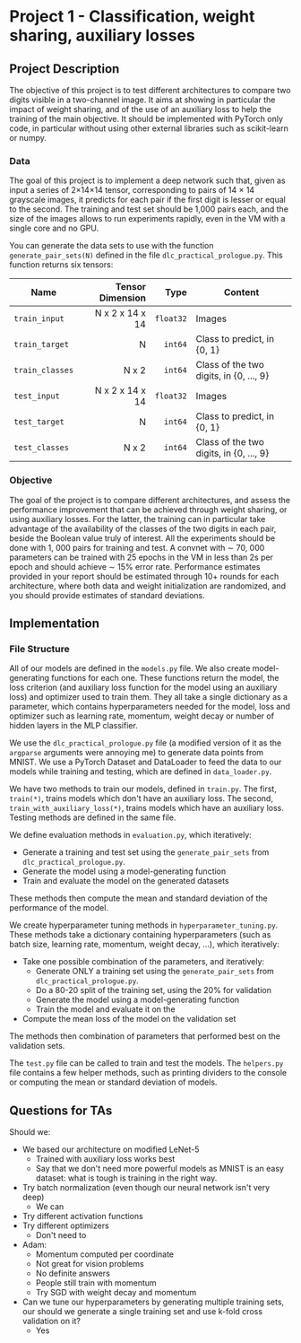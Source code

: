 # Project 1 - Classification, weight sharing, auxiliary losses

## Project Description

The objective of this project is to test different architectures to compare two digits visible in a two-channel image.
It aims at showing in particular the impact of weight sharing, and of the use of an auxiliary loss to help the training
of the main objective. It should be implemented with PyTorch only code, in particular without using other external
libraries such as scikit-learn or numpy.

### Data

The goal of this project is to implement a deep network such that, given as input a series of 2×14×14 tensor,
corresponding to pairs of 14 × 14 grayscale images, it predicts for each pair if the first digit is lesser or equal to
the second. The training and test set should be 1,000 pairs each, and the size of the images allows to run experiments
rapidly, even in the VM with a single core and no GPU.

You can generate the data sets to use with the function `generate_pair_sets(N)` defined in the file
`dlc_practical_prologue.py`. This function returns six tensors:

| Name          | Tensor Dimension | Type     | Content
|---------------|------------------:|----------:|----------
|`train_input`  | N x 2 x 14 x 14  | `float32`| Images
|`train_target` | N                | `int64`  | Class to predict, in \{0, 1\}
|`train_classes`| N x 2            | `int64`  | Class of the two digits, in \{0, ..., 9\}
|`test_input`   | N x 2 x 14 x 14  | `float32`| Images
|`test_target`  | N                | `int64`  | Class to predict, in \{0, 1\}
|`test_classes` | N x 2            | `int64`  | Class of the two digits, in \{0, ..., 9\}

### Objective

The goal of the project is to compare different architectures, and assess the performance improvement that can be
achieved through weight sharing, or using auxiliary losses. For the latter, the training can in particular take
advantage of the availability of the classes of the two digits in each pair, beside the Boolean value truly of interest.
All the experiments should be done with 1, 000 pairs for training and test. A convnet with ∼ 70, 000 parameters can be
trained with 25 epochs in the VM in less than 2s per epoch and should achieve ∼ 15% error rate.
Performance estimates provided in your report should be estimated through 10+ rounds for each architecture, where both
data and weight initialization are randomized, and you should provide estimates of standard deviations.

## Implementation

### File Structure

All of our models are defined in the `models.py` file. We also create model-generating functions for each one. These
functions return the model, the loss criterion (and auxiliary loss function for the model using an auxiliary loss) and
optimizer used to train them. They all take a single dictionary as a parameter, which contains hyperparameters needed
for the model, loss and optimizer such as learning rate, momentum, weight decay or number of hidden layers in the MLP
classifier.

We use the `dlc_practical_prologue.py` file (a modified version of it as the `argparse` arguments were annoying me) to
generate data points from MNIST. We use a PyTorch Dataset and DataLoader to feed the data to our models while training 
and testing, which are defined in `data_loader.py`.

We have two methods to train our models, defined in `train.py`. The first, `train(*)`, trains models which don't have an
auxiliary loss. The second, `train_with_auxiliary_loss(*)`, trains models which have an auxiliary loss. Testing methods
are defined in the same file.

We define evaluation methods in `evaluation.py`, which iteratively:
* Generate a training and test set using the `generate_pair_sets` from `dlc_practical_prologue.py`.
* Generate the model using a model-generating function
* Train and evaluate the model on the generated datasets

These methods then compute the mean and standard deviation of the performance of the model.

We create hyperparameter tuning methods in `hyperparameter_tuning.py`. These methods take a dictionary containing
hyperparameters (such as batch size, learning rate, momentum, weight decay, ...), which iteratively:
* Take one possible combination of the parameters, and iteratively:
    * Generate ONLY a training set using the `generate_pair_sets` from `dlc_practical_prologue.py`.
    * Do a 80-20 split of the training set, using the 20\% for validation
    * Generate the model using a model-generating function
    * Train the model and evaluate it on the
* Compute the mean loss of the model on the validation set

The methods then combination of parameters that performed best on the validation sets.

The `test.py` file can be called to train and test the models. The `helpers.py` file contains a few helper methods,
such as printing dividers to the console or computing the mean or standard deviation of models.

## Questions for TAs

Should we:
* We based our architecture on modified LeNet-5
    * Trained with auxiliary loss works best
    * Say that we don't need more powerful models as MNIST is an easy dataset: what is tough is training in the right
    way.
* Try batch normalization (even though our neural network isn't very deep)
    * We can
* Try different activation functions
* Try different optimizers
    * Don't need to
* Adam:
    * Momentum computed per coordinate
    * Not great for vision problems
    * No definite answers
    * People still train with momentum
    * Try SGD with weight decay and momentum
* Can we tune our hyperparameters by generating multiple training sets, our should we generate a single training set and
use k-fold cross validation on it?
    * Yes
